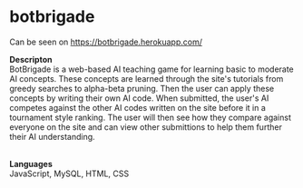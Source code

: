 # botbrigade

Can be seen on https://botbrigade.herokuapp.com/
<br />

<b>Descripton</b><br />
BotBrigade is a web-based AI teaching game for learning basic to moderate AI concepts. These concepts are learned through the site's tutorials from greedy searches to alpha-beta pruning. Then the user can apply these concepts by writing their own AI code. When submitted, the user's AI competes against the other AI codes written on the site before it in a tournament style ranking. The user will then see how they compare against everyone on the site and can view other submittions to help them further their AI understanding.

<br />
<b>Languages</b><br />
JavaScript, MySQL, HTML, CSS

